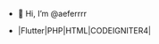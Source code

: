 - 👋 Hi, I’m @aeferrrr

- |Flutter|PHP|HTML|CODEIGNITER4|

<!---
aeferrrr/aeferrrr is a ✨ special ✨ repository because its `README.md` (this file) appears on your GitHub profile.
You can click the Preview link to take a look at your changes.
--->
